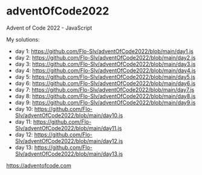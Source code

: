 # adventOfCode2022
Advent of Code 2022 - JavaScript

My solutions:
- day 1: https://github.com/Flo-Slv/adventOfCode2022/blob/main/day1.js
- day 2: https://github.com/Flo-Slv/adventOfCode2022/blob/main/day2.js
- day 3: https://github.com/Flo-Slv/adventOfCode2022/blob/main/day3.js
- day 4: https://github.com/Flo-Slv/adventOfCode2022/blob/main/day4.js
- day 5: https://github.com/Flo-Slv/adventOfCode2022/blob/main/day5.js
- day 6: https://github.com/Flo-Slv/adventOfCode2022/blob/main/day6.js
- day 7: https://github.com/Flo-Slv/adventOfCode2022/blob/main/day7.js
- day 8: https://github.com/Flo-Slv/adventOfCode2022/blob/main/day8.js
- day 9: https://github.com/Flo-Slv/adventOfCode2022/blob/main/day9.js
- day 10: https://github.com/Flo-Slv/adventOfCode2022/blob/main/day10.js
- day 11: https://github.com/Flo-Slv/adventOfCode2022/blob/main/day11.js
- day 12: https://github.com/Flo-Slv/adventOfCode2022/blob/main/day12.js
- day 13: https://github.com/Flo-Slv/adventOfCode2022/blob/main/day13.js

https://adventofcode.com
